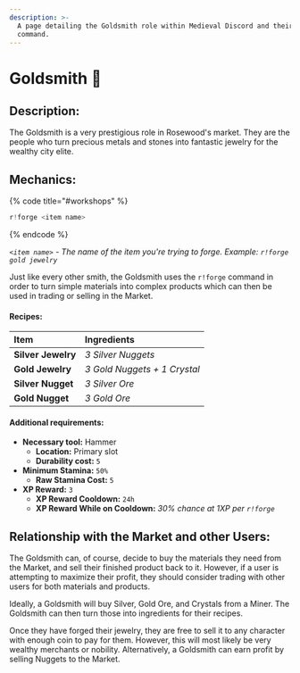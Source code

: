 ```yaml
---
description: >-
  A page detailing the Goldsmith role within Medieval Discord and their forge
  command.
---
```


# Goldsmith 💍

## Description:

The Goldsmith is a very prestigious role in Rosewood's market. They are the people who turn precious metals and stones into fantastic jewelry for the wealthy city elite.

## Mechanics:

{% code title="\#workshops" %}
```javascript
r!forge <item name>
```
{% endcode %}

_`<item name>`_ _- The name of the item you're trying to forge. Example:_ _`r!forge gold jewelry`_

Just like every other smith, the Goldsmith uses the `r!forge` command in order to turn simple materials into complex products which can then be used in trading or selling in the Market.

#### Recipes:

| **Item** | Ingredients |
| :--- | :--- |
| **Silver Jewelry** | _3 Silver Nuggets_ |
| **Gold Jewelry** | _3 Gold Nuggets + 1 Crystal_ |
| **Silver Nugget** | _3 Silver Ore_ |
| **Gold Nugget** | _3 Gold Ore_ |

#### Additional requirements:

* **Necessary tool:** Hammer
  * **Location:** Primary slot
  * **Durability cost:** `5`
* **Minimum Stamina:** `50%`
  * **Raw Stamina Cost:** `5`
* **XP Reward:** `3`
  * **XP Reward Cooldown:** `24h`
  * **XP Reward While on Cooldown:** _30% chance at 1XP per `r!forge`_

## Relationship with the Market and other Users:

The Goldsmith can, of course, decide to buy the materials they need from the Market, and sell their finished product back to it. However, if a user is attempting to maximize their profit, they should consider trading with other users for both materials and products.

Ideally, a Goldsmith will buy Silver, Gold Ore, and Crystals from a Miner. The Goldsmith can then turn those into ingredients for their recipes.

Once they have forged their jewelry, they are free to sell it to any character with enough coin to pay for them. However, this will most likely be very wealthy merchants or nobility. Alternatively, a Goldsmith can earn profit by selling Nuggets to the Market.


